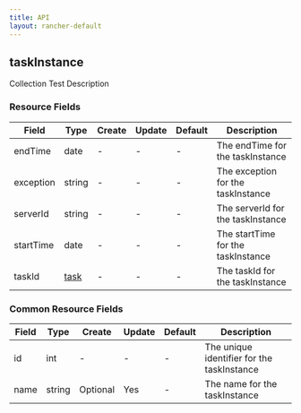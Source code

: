 ```yaml
---
title: API
layout: rancher-default
---
```


## taskInstance

Collection Test Description
​
### Resource Fields

Field | Type | Create | Update | Default | Description
---|---|---|---|---|---
endTime | date | - | - | - | The endTime for the taskInstance
exception | string | - | - | - | The exception for the taskInstance
serverId | string | - | - | - | The serverId for the taskInstance
startTime | date | - | - | - | The startTime for the taskInstance
taskId | [task]({{site.baseurl}}/rancher/api/task/) | - | - | - | The taskId for the taskInstance




### Common Resource Fields

Field | Type | Create | Update | Default | Description
---|---|---|---|---|---
id | int | - | - | - | The unique identifier for the taskInstance
name | string | Optional | Yes | - | The name for the taskInstance












​
